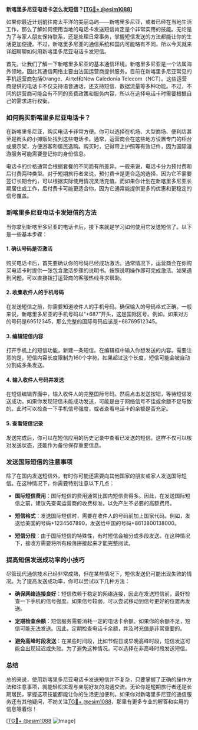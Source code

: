 **新喀里多尼亚电话卡怎么发短信？[[TG💪+ @esim1088](https://t.me/s/esim1088)]**

如果你最近计划前往南太平洋的美丽岛屿——新喀里多尼亚，或者已经在当地生活工作，那么了解如何使用当地的电话卡发送短信肯定是个非常实用的技能。无论是为了与家人朋友保持联系，还是处理日常事务，掌握短信发送的方法都能让你的生活更加便捷。不过，新喀里多尼亚的通信系统和国内可能略有不同，所以今天就来详细聊聊如何用新喀里多尼亚电话卡发短信。

首先，让我们了解一下新喀里多尼亚的基本通信环境。新喀里多尼亚是一个法属海外领地，因此其通信网络主要由法国运营商提供服务。目前在新喀里多尼亚常见的手机运营商包括Orange、Airtel和New Caledonia Telecom（NCT）。这些运营商提供的电话卡不仅支持语音通话，还支持短信、数据流量等多种功能。不过，不同的运营商可能会有不同的资费政策和服务内容，所以在选择电话卡时需要根据自己的需求进行权衡。

### 如何购买新喀里多尼亚电话卡？

在新喀里多尼亚，购买电话卡非常方便。你可以选择在机场、大型商场、便利店甚至是街头的小摊贩处找到这些电话卡。通常，运营商会在这些地方设置专门的柜台或展示架，方便游客和居民选购。购买时，记得带上护照等有效证件，因为国际漫游服务可能需要登记你的身份信息。

电话卡的价格通常会根据套餐的不同而有所差异。一般来说，电话卡分为预付费和后付费两种类型。对于短期旅行者来说，预付费卡是更合适的选择，因为它不需要签订长期合约，可以根据实际使用情况灵活充值。而如果你计划在新喀里多尼亚长期居住或工作，后付费卡可能更适合你，因为它通常能提供更多的优惠和更稳定的信号覆盖。

### 新喀里多尼亚电话卡发短信的方法

当你拿到新喀里多尼亚的电话卡后，接下来就是学习如何使用它发送短信了。以下是一些基本步骤：

#### 1. 确认号码是否激活
购买电话卡后，首先要确认你的号码已经成功激活。通常情况下，运营商会在你购买电话卡时提供一张包含激活步骤的说明书。按照说明操作即可完成激活。如果遇到问题，可以直接拨打运营商的客服热线寻求帮助。

#### 2. 收集收件人的手机号码
在发送短信之前，你需要知道收件人的手机号码。确保输入的号码格式正确。一般来说，新喀里多尼亚的手机号码以“+687”开头，这是国际区号。例如，如果对方的号码是69512345，那么完整的国际号码应该是+68769512345。

#### 3. 编辑短信内容
打开手机上的短信功能，新建一条短信。在编辑框中输入你想发送的内容。需要注意的是，短信内容长度限制为160个字符。如果超过这个长度，短信可能会被自动分割成多条发送。

#### 4. 输入收件人号码并发送
在短信编辑界面中，输入收件人的完整国际号码。然后点击发送按钮，等待短信发送成功。如果你发现短信未能成功发送，可能是由于网络信号不佳或余额不足导致的。此时可以检查一下手机信号强度，或者查看电话卡的余额是否充足。

#### 5. 查看短信记录
发送完成后，你可以在短信应用的历史记录中查看已发送的短信。这样不仅可以核对发送状态，还能作为备份保存重要信息。

### 发送国际短信的注意事项

除了在国内发送短信外，有时你可能还需要向其他国家的朋友或家人发送国际短信。在这种情况下，你需要特别注意以下几点：

- **国际短信费用**：国际短信的费用通常比国内短信贵得多。因此，在发送国际短信之前，建议先查询运营商的收费标准，以免产生不必要的高额费用。
  
- **短信格式**：发送国际短信时，需要在收件人的号码前加上国家代码。例如，发送给美国的号码+1234567890，发送给中国的号码+8613800138000。

- **短信分段**：由于国际短信的特殊性，有时短信会被分成多段发送。在这种情况下，接收方需要将所有段落拼接起来才能完整阅读。

### 提高短信发送成功率的小技巧

尽管现代通信技术已经非常成熟，但在某些情况下，短信发送仍可能出现失败的情况。为了提高发送成功率，你可以尝试以下几种方法：

- **确保网络连接良好**：短信依赖于稳定的网络连接，因此在发送短信前，最好检查一下手机的信号强度。如果信号较弱，可以尝试移动到信号更好的位置再发送。

- **定期检查余额**：短信服务需要消耗一定的电话卡余额。如果你的余额不足，短信可能无法发送。因此，定期检查电话卡余额，并及时充值是非常重要的。

- **避免高峰时段发送**：在某些时间段，比如节假日或早晚高峰时段，短信发送可能会出现延迟或失败。为了避免这种情况，可以选择在非高峰时段发送短信。

### 总结

总的来说，使用新喀里多尼亚电话卡发送短信并不复杂，只要掌握了正确的操作方法和注意事项，就能轻松实现与亲朋好友的沟通交流。无论你是短期旅行者还是长期居民，掌握这项技能都能让你的生活更加便利。如果你对新喀里多尼亚的通信服务还有其他疑问，不妨关注[TG💪+ @esim1088](https://t.me/s/esim1088)，那里有更多专业的解答和实用的信息等着你！

[[TG💪+ @esim1088](https://t.me/s/esim1088) ![Image](https://i.postimg.cc/4NQfJmqS/Snipaste-2025-05-13-00-14-12.png)]